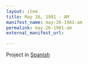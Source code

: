 ```yaml
---
layout: item
title: May 26, 1981 - AM
manifest_name: may-26-1981-am
permalink: may-26-1981-am
external_manifest_url: 

---
```

<!-- Add an essay or interpretive material below this line,
using HTML or markdown.  Do not modify this file above this line -->
Project in <a href="https://hipstas.github.io/radio-venceremos-espanol/introducci-n">Spanish</a>
